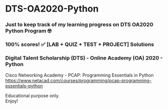 # DTS-OA2020-Python
### Just to keep track of my learning progress on DTS OA2020 Python Program 🤓
### 100% scores! ✅ [LAB + QUIZ + TEST + PROJECT] Solutions
### Digital Talent Scholarship (DTS) - Online Academy (OA) 2020 - Python

Cisco Networking Academy - PCAP: Programming Essentials in Python\
https://www.netacad.com/courses/programming/pcap-programming-essentials-python

Educational purpose only.\
Enjoy!

